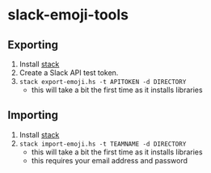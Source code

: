 # slack-emoji-tools

## Exporting

1. Install [stack](http://haskellstack.org)
2. Create a Slack API test token.
3. `stack export-emoji.hs -t APITOKEN -d DIRECTORY`
   * this will take a bit the first time as it installs libraries

## Importing

1. Install [stack](http://haskellstack.org)
2. `stack import-emoji.hs -t TEAMNAME -d DIRECTORY`
   * this will take a bit the first time as it installs libraries
   * this requires your email address and password
